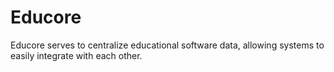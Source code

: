 # Educore
Educore serves to centralize educational software data, allowing systems to easily integrate with each other.


